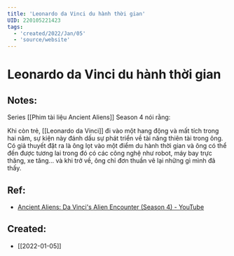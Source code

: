 ```yaml
---
title: 'Leonardo da Vinci du hành thời gian'
UID: 220105221423
tags:
  - 'created/2022/Jan/05'
  - 'source/website'
---
```

# Leonardo da Vinci du hành thời gian

## Notes:
Series [[Phim tài liệu Ancient Aliens]] Season 4 nói rằng: 

Khi còn trẻ, [[Leonardo da Vinci]] đi vào một hang động và mất tích trong hai năm, sự kiện này đánh dấu sự phát triển về tài năng thiên tài trong ông. Có giả thuyết đặt ra là ông lọt vào một điểm du hành thời gian và ông có thể đến được tương lai trong đó có các công nghệ như robot, máy bay trực thăng, xe tăng... và khi trở về, ông chỉ đơn thuần vẽ lại những gì mình đã thấy.

## Ref:
- [Ancient Aliens: Da Vinci's Alien Encounter (Season 4) - YouTube](https://www.youtube.com/watch?v=7MozjTshUr8)
## Created:
- [[2022-01-05]]
